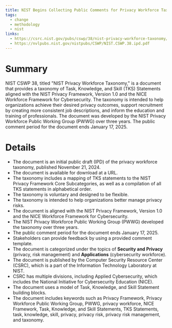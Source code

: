 ```yaml
---
title: NIST Begins Collecting Public Comments for Privacy Workforce Taxonomy
tags:
  - change
  - methodology
  - nist
links:
  - https://csrc.nist.gov/pubs/cswp/38/nist-privacy-workforce-taxonomy/ipd
  - https://nvlpubs.nist.gov/nistpubs/CSWP/NIST.CSWP.38.ipd.pdf
---
```

# Summary

NIST CSWP 38, titled "NIST Privacy Workforce Taxonomy," is a document that provides a taxonomy of Task, Knowledge, and Skill (TKS) Statements aligned with the NIST Privacy Framework, Version 1.0 and the NICE Workforce Framework for Cybersecurity. The taxonomy is intended to help organizations achieve their desired privacy outcomes, support recruitment by creating more consistent job descriptions, and inform the education and training of professionals. The document was developed by the NIST Privacy Workforce Public Working Group (PWWG) over three years. The public comment period for the document ends January 17, 2025.

# Details

- The document is an initial public draft (IPD) of the privacy workforce taxonomy, published November 21, 2024.
- The document is available for download at a URL.
- The taxonomy includes a mapping of TKS statements to the NIST Privacy Framework Core Subcategories, as well as a compilation of all TKS statements in alphabetical order.
- The taxonomy is voluntary and designed to be flexible.
- The taxonomy is intended to help organizations better manage privacy risks.
- The document is aligned with the NIST Privacy Framework, Version 1.0 and the NICE Workforce Framework for Cybersecurity.
- The NIST Privacy Workforce Public Working Group (PWWG) developed the taxonomy over three years.
- The public comment period for the document ends January 17, 2025.
- Stakeholders can provide feedback by using a provided comment template.
- The document is categorized under the topics of **Security and Privacy** (privacy, risk management) and **Applications** (cybersecurity workforce).
- The document is published by the Computer Security Resource Center (CSRC), which is a part of the Information Technology Laboratory at NIST.
- CSRC has multiple divisions, including Applied Cybersecurity, which includes the National Initiative for Cybersecurity Education (NICE).
- The document uses a model of Task, Knowledge, and Skill Statement building blocks.
- The document includes keywords such as Privacy Framework, Privacy Workforce Public Working Group, PWWG, privacy workforce, NICE Framework, Task, Knowledge, and Skill Statements, TKS Statements, task, knowledge, skill, privacy, privacy risk, privacy risk management, and taxonomy.